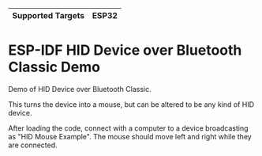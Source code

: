 | Supported Targets | ESP32 |
| ----------------- | ----- |

# ESP-IDF HID Device over Bluetooth Classic Demo

Demo of HID Device over Bluetooth Classic.

This turns the device into a mouse, but can be altered to be any kind of HID device.

After loading the code, connect with a computer to a device broadcasting
as "HID Mouse Example". The mouse should move left and right while they are connected.
